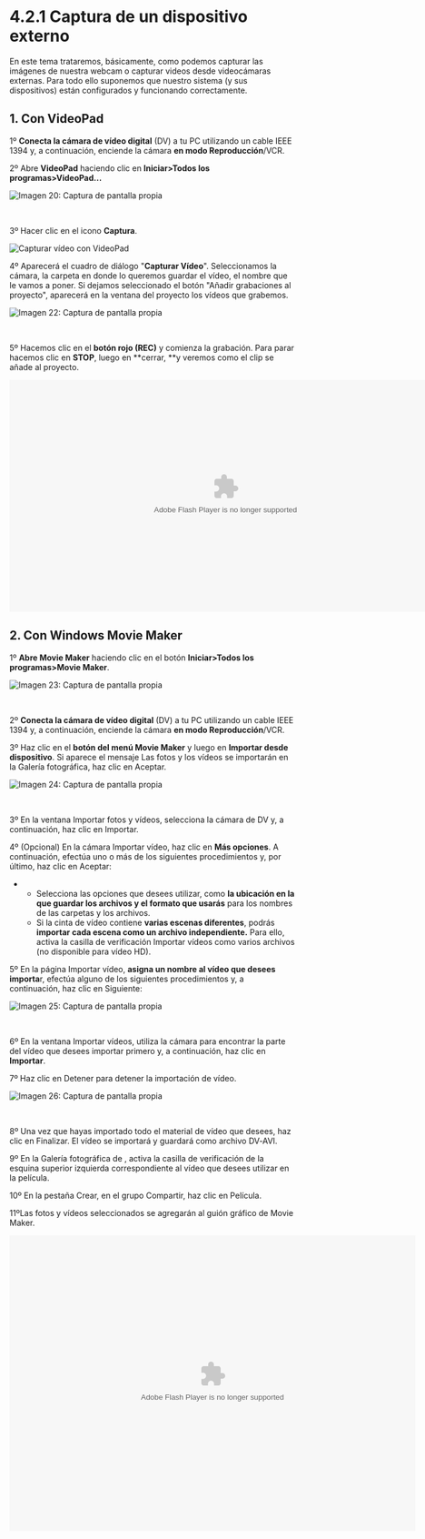 # 4.2.1 Captura de un dispositivo externo

En este tema trataremos, básicamente, como podemos capturar las imágenes de nuestra webcam o capturar videos desde videocámaras externas. Para todo ello suponemos que nuestro sistema (y sus dispositivos) están configurados y funcionando correctamente.

## 1\. Con VideoPad

1º **Conecta la cámara de vídeo digital** (DV) a tu PC utilizando un cable IEEE 1394 y, a continuación, enciende la cámara **en modo Reproducción**/VCR.  

2º Abre **VideoPad** haciendo clic en **Iniciar>Todos los programas>VideoPad...**


![Imagen 20: Captura de pantalla propia](img/videopad2.jpg)


 

3º Hacer clic en el icono **Captura**.


![Capturar vídeo con VideoPad](img/captura.jpg)

4º Aparecerá el cuadro de diálogo "**Capturar Vídeo**". Seleccionamos la cámara, la carpeta en donde lo queremos guardar el vídeo, el nombre que le vamos a poner. Si dejamos seleccionado el botón "Añadir grabaciones al proyecto", aparecerá en la ventana del proyecto los vídeos que grabemos.


![Imagen 22: Captura de pantalla propia](img/captura2.jpg)


 

5º Hacemos clic en el **botón rojo (REC)** y comienza la grabación. Para parar hacemos clic en **STOP**, luego en **cerrar, **y veremos como el clip se añade al proyecto.

<object type="application/x-shockwave-flash" data="http://aularagon.catedu.es/materialesaularagon2013/imagen/capturavideopad.swf" width="761" height="408"><param name="src" value="http://aularagon.catedu.es/materialesaularagon2013/imagen/capturavideopad.swf"></object>

## 2\. Con Windows Movie Maker

1º **Abre Movie Maker** haciendo clic en el botón **Iniciar>Todos los programas>Movie Maker**.


![Imagen 23: Captura de pantalla propia](img/abrir_movie.jpg)


 

2º **Conecta la cámara de vídeo digital** (DV) a tu PC utilizando un cable IEEE 1394 y, a continuación, enciende la cámara **en modo Reproducción**/VCR. 

3º Haz clic en el **botón del menú Movie Maker** y luego en **Importar desde dispositivo**. Si aparece el mensaje Las fotos y los vídeos se importarán en la Galería fotográfica, haz clic en Aceptar.


![Imagen 24: Captura de pantalla propia](img/movi0.jpg)


 

3º En la ventana Importar fotos y vídeos, selecciona la cámara de DV y, a continuación, haz clic en Importar.  

4º (Opcional) En la cámara Importar vídeo, haz clic en **Más opciones**. A continuación, efectúa uno o más de los siguientes procedimientos y, por último, haz clic en Aceptar:

*   *   Selecciona las opciones que desees utilizar, como **la ubicación en la que guardar los archivos y el formato que usarás** para los nombres de las carpetas y los archivos.
    *   Si la cinta de vídeo contiene **varias escenas diferentes**, podrás **importar cada escena como un archivo independiente.** Para ello, activa la casilla de verificación Importar vídeos como varios archivos (no disponible para vídeo HD).  

5º En la página Importar vídeo, **asigna un nombre al vídeo que desees importa**r, efectúa alguno de los siguientes procedimientos y, a continuación, haz clic en Siguiente:


![Imagen 25: Captura de pantalla propia](img/movi1.jpg)


 

6º En la ventana Importar vídeos, utiliza la cámara para encontrar la parte del vídeo que desees importar primero y, a continuación, haz clic en **Importar**.

7º Haz clic en Detener para detener la importación de vídeo.


![Imagen 26: Captura de pantalla propia](img/movi2.jpg)


 

8º Una vez que hayas importado todo el material de vídeo que desees, haz clic en Finalizar. El vídeo se importará y guardará como archivo DV‑AVI.

9º En la Galería fotográfica de , activa la casilla de verificación de la esquina superior izquierda correspondiente al vídeo que desees utilizar en la película.

10º En la pestaña Crear, en el grupo Compartir, haz clic en Película.

11ºLas fotos y vídeos seleccionados se agregarán al guión gráfico de Movie Maker.

<object type="application/x-shockwave-flash" data="http://aularagon.catedu.es/materialesaularagon2013/imagen/capturamovie.swf" width="715" height="520"><param name="src" value="http://aularagon.catedu.es/materialesaularagon2013/imagen/capturamovie.swf"></object>